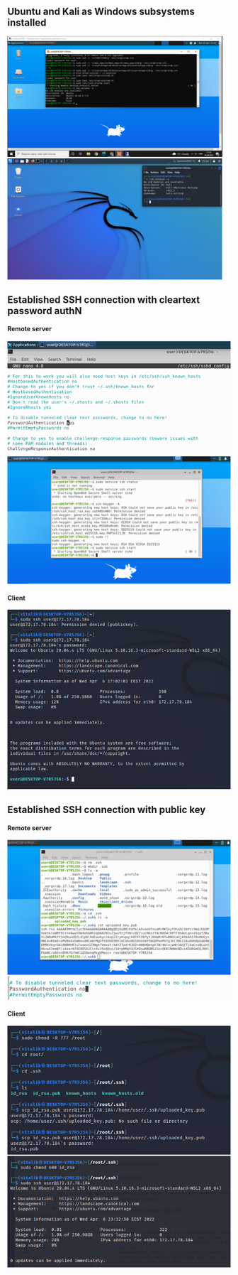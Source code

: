 ## Ubuntu and Kali as Windows subsystems installed
![](screenshoots/Ubuntu.png)
![](screenshoots/Debian.png)
## Established SSH connection with cleartext password authN 
#### Remote server
![](screenshoots/sshd_config.png)
![](screenshoots/ssh-server.png)
#### Client
![](screenshoots/client_access.png)
## Established SSH connection with public key
#### Remote server
![](screenshoots/pubkey_server.png)
![](screenshoots/sshd_config2.png)
#### Client
![](screenshoots/scp_client.png)
![](screenshoots/client_pubkey-access.png)